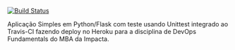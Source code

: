 [![Build Status](https://app.travis-ci.com/gCadurim/LabDev.svg?branch=main)](https://app.travis-ci.com/gCadurim/LabDev)

Aplicação Simples em Python/Flask com teste usando Unittest integrado ao Travis-CI fazendo deploy no Heroku para a disciplina de DevOps Fundamentals do MBA da Impacta.